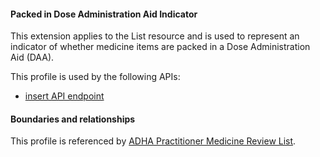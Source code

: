 #### Packed in Dose Administration Aid Indicator
This extension applies to the List resource and is used to represent an indicator of whether medicine items are packed in a Dose Administration Aid (DAA).

This profile is used by the following APIs:
* [insert API endpoint](StructureDefinition-TBD-1.html)


#### Boundaries and relationships
This profile is referenced by 
[ADHA Practitioner Medicine Review List](StructureDefinition-dh-list-medication-use-pmr-1.html).